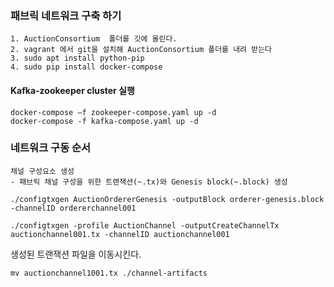 ### 패브릭 네트워크 구축 하기

```
1. AuctionConsortium  폴더를 깃에 올린다.
2. vagrant 에서 git을 설치해 AuctionConsortium 폴더를 내려 받는다
3. sudo apt install python-pip
4. sudo pip install docker-compose
```



#### Kafka-zookeeper cluster 실행

``` 
docker-compose –f zookeeper-compose.yaml up -d 
docker-compose -f kafka-compose.yaml up -d
```



### 네트워크 구동 순서

```
채널 구성요소 생성
- 패브릭 채널 구성을 위한 트랜잭션(~.tx)와 Genesis block(~.block) 생성

./configtxgen AuctionOrdererGenesis -outputBlock orderer-genesis.block -channelID ordererchannel001 

./configtxgen -profile AuctionChannel -outputCreateChannelTx auctionchannel001.tx -channelID auctionchannel001
```



생성된 트랜잭션 파일을 이동시킨다.

```
mv auctionchannel1001.tx ./channel-artifacts
```



